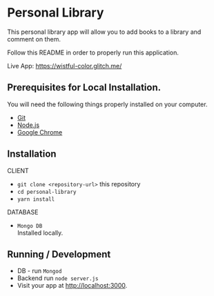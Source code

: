 # Personal Library

This personal library app will allow you to add books to a library and comment on them.

Follow this README in order to properly run this application.

Live App: <https://wistful-color.glitch.me/>

## Prerequisites for Local Installation.

You will need the following things properly installed on your computer.

-   [Git](https://git-scm.com/)
-   [Node.js](https://nodejs.org/)
-   [Google Chrome](https://google.com/chrome/)

## Installation

CLIENT

-   `git clone <repository-url>` this repository
-   `cd personal-library`
-   `yarn install`

DATABASE

-   `Mongo DB`  
    Installed locally.

## Running / Development

-   DB - run `Mongod`
-   Backend run `node server.js`
-   Visit your app at <http://localhost:3000>.
